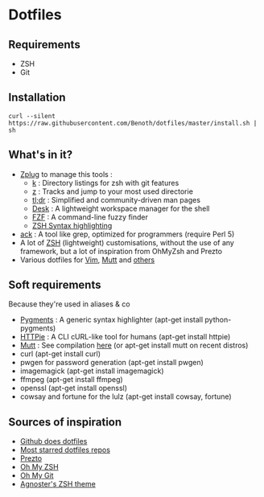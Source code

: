 # Dotfiles

## Requirements
- ZSH
- Git


## Installation
```
curl --silent https://raw.githubusercontent.com/Benoth/dotfiles/master/install.sh | sh
```


## What's in it?
- [Zplug](https://git.io/zplug) to manage this tools :
  - [k](https://github.com/rimraf/k) : Directory listings for zsh with git features
  - [z](https://github.com/rupa/z) : Tracks and jump to your most used directorie
  - [tl;dr](https://github.com/raylee/tldr) : Simplified and community-driven man pages
  - [Desk](https://github.com/jamesob/desk) : A lightweight workspace manager for the shell
  - [FZF](https://github.com/junegunn/fzf) : A command-line fuzzy finder
  - [ZSH Syntax highlighting](https://github.com/zsh-users/zsh-syntax-highlighting)
- [ack](http://beyondgrep.com/) : A tool like grep, optimized for programmers (require Perl 5)
- A lot of [ZSH](https://github.com/Benoth/dotfiles/tree/master/zsh) (lightweight) customisations, without the use of any framework, but a lot of inspiration from OhMyZsh and Prezto
- Various dotfiles for [Vim](https://github.com/Benoth/dotfiles/tree/master/vim), [Mutt](https://github.com/Benoth/dotfiles/tree/master/mutt) and [others](https://github.com/Benoth/dotfiles/tree/master/others)


## Soft requirements
Because they're used in aliases & co
- [Pygments](http://pygments.org/) : A generic syntax highlighter (apt-get install python-pygments)
- [HTTPie](https://github.com/jkbrzt/httpie) : A CLI cURL-like tool for humans (apt-get install httpie)
- [Mutt](http://www.mutt.org/) : See compilation [here](https://github.com/Benoth/dotfiles/blob/master/mutt/muttrc.symlink#L1) (or apt-get install mutt on recent distros)
- curl (apt-get install curl)
- pwgen for password generation (apt-get install pwgen)
- imagemagick (apt-get install imagemagick)
- ffmpeg (apt-get install ffmpeg)
- openssl (apt-get install openssl)
- cowsay and fortune for the lulz (apt-get install cowsay, fortune)


## Sources of inspiration
- [Github does dotfiles](http://dotfiles.github.io/)
- [Most starred dotfiles repos](https://github.com/search?langOverride=&language=&o=desc&q=dotfiles&repo=&s=stars&start_value=1&type=Repositories&utf8=%E2%9C%93)
- [Prezto](https://github.com/sorin-ionescu/prezto)
- [Oh My ZSH](https://github.com/robbyrussell/oh-my-zsh)
- [Oh My Git](https://github.com/arialdomartini/oh-my-git)
- [Agnoster's ZSH theme](https://gist.github.com/agnoster/3712874)

